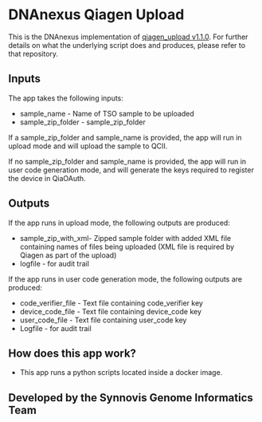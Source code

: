 # DNAnexus Qiagen Upload

This is the DNAnexus implementation of [qiagen_upload v1.1.0](https://github.com/moka-guys/qiagen_upload/releases/tag/v1.1.0). For further details on what the underlying script does and produces, please refer to that repository.

## Inputs

The app takes the following inputs:

* sample_name - Name of TSO sample to be uploaded
* sample_zip_folder - sample_zip_folder

If a sample_zip_folder and sample_name is provided, the app will run in upload mode and will upload the sample to QCII.

If no sample_zip_folder and sample_name is provided, the app will run in user code generation mode, and will generate the keys required to register the device in QiaOAuth.

## Outputs

If the app runs in upload mode, the following outputs are produced:
* sample_zip_with_xml- Zipped sample folder with added XML file containing names of files being uploaded (XML file is required by Qiagen as part of the upload)
* logfile - for audit trail

If the app runs in user code generation mode, the following outputs are produced:
* code_verifier_file - Text file containing code_verifier key
* device_code_file - Text file containing device_code key
* user_code_file - Text file containing user_code key
* Logfile - for audit trail

## How does this app work?

* This app runs a python scripts located inside a docker image. 

## Developed by the Synnovis Genome Informatics Team
